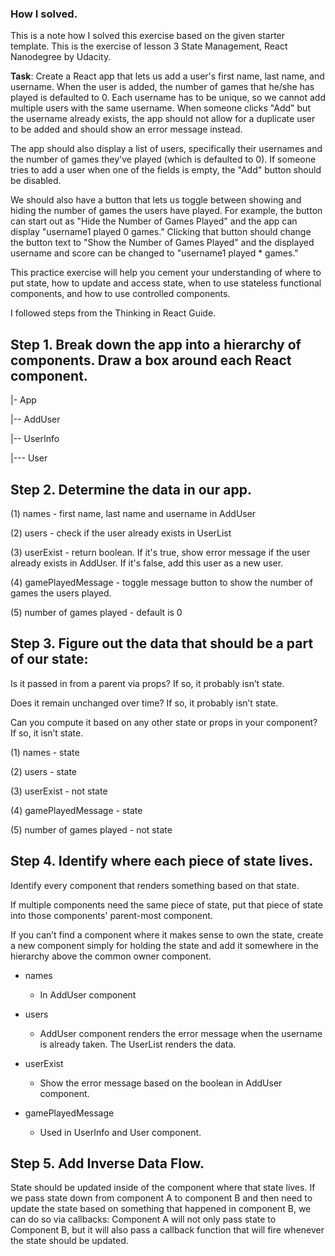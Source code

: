 ### How I solved.
This is a note how I solved this exercise based on the given starter template. This is the exercise of lesson 3 State Management, React Nanodegree by Udacity.

**Task**: 
Create a React app that lets us add a user's first name, last name, and
username. When the user is added, the number of games that he/she has played is
defaulted to 0. Each username has to be unique, so we cannot add multiple users
with the same username. When someone clicks "Add" but the username already
exists, the app should not allow for a duplicate user to be added and should
show an error message instead.

The app should also display a list of users, specifically their usernames
and the number of games they've played (which is defaulted to 0). If someone
tries to add a user when one of the fields is empty, the "Add" button should
be disabled.

We should also have a button that lets us toggle between showing and hiding
the number of games the users have played. For example, the button can start
out as "Hide the Number of Games Played" and the app can display "username1
played 0 games." Clicking that button should change the button text to
"Show the Number of Games Played" and the displayed username and score can be
changed to "username1 played \* games."

This practice exercise will help you cement your understanding of where to put
state, how to update and access state, when to use stateless functional
components, and how to use controlled components.


I followed steps from the Thinking in React Guide.

## Step 1. Break down the app into a hierarchy of components. Draw a box around each React component.
|- App

|-- AddUser

|-- UserInfo

|--- User


## Step 2. Determine the data in our app.
(1) names - first name, last name and username in AddUser

(2) users - check if the user already exists in UserList

(3) userExist - return boolean. If it's true, show error message if the user already exists in AddUser. If it's false, add this user as a new user.

(4) gamePlayedMessage - toggle message button to show the number of games the users played.

(5) number of games played - default is 0 

## Step 3. Figure out the data that should be a part of our state:
Is it passed in from a parent via props? If so, it probably isn’t state.

Does it remain unchanged over time? If so, it probably isn’t state.

Can you compute it based on any other state or props in your component? If so, it isn’t state.

(1) names - state

(2) users - state

(3) userExist - not state

(4) gamePlayedMessage - state

(5) number of games played - not state

## Step 4. Identify where each piece of state lives.
Identify every component that renders something based on that state.

If multiple components need the same piece of state, put that piece of state into those components' parent-most component.

If you can’t find a component where it makes sense to own the state, create a new component simply for holding the state and add it somewhere in the hierarchy above the common owner component.


- names

    - In AddUser component
    

- users 

    - AddUser component renders the error message when the username is already taken. The UserList renders the data.

- userExist

    - Show the error message based on the boolean in AddUser component.

- gamePlayedMessage

    - Used in UserInfo and User component.

## Step 5. Add Inverse Data Flow.
State should be updated inside of the component where that state lives. If we pass state down from component A to component B and then need to update the state based on something that happened in component B, we can do so via callbacks: Component A will not only pass state to Component B, but it will also pass a callback function that will fire whenever the state should be updated.